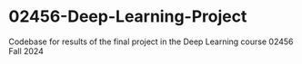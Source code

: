 # 02456-Deep-Learning-Project
Codebase for results of the final project in the Deep Learning course 02456 Fall 2024
